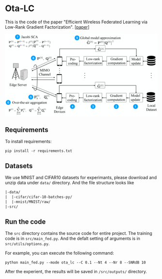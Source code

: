 # Ota-LC
This is the code of the paper "Efficient Wireless Federated Learning via Low-Rank Gradient Factorization". [[paper]](https://arxiv.org/html/2401.07496v1)

![](System.png)

## Requirements

To install requirements:
```
pip install -r requirements.txt
```

## Datasets

We use MNIST and CIFAR10 datasets for experimants, please download and unzip data under `data/` directory. And the file structure looks like
```
|-data/
|  |-cifar/cifar-10-batches-py/
|  |-mnist/MNIST/raw/
|-src/
```

## Run the code

The `src` directory contains the source code for entire project. The training code is in `src/main_fed.py`. And the defalt setting of arguments is in `src/utils/options.py`.

For example, you can execute the following command:
```
python main_fed.py --mode ota_lc --C 0.1 --Nt 4 --Nr 8 --SNRdB 10
``` 

After the experient, the results will be saved in `/src/outputs/` directory.